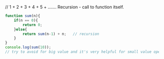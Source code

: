 // 1 + 2 + 3 + 4 + 5 + .......
Recursion - call to function itself.

```javascript
function sum(n){
    if(n == 0){
        return 0;
    }else{
        return sum(n-1) + n;   // recursion
    }
}
console.log(sum(10));
// try to avoid for big value and it's very helpful for small value operation.

```